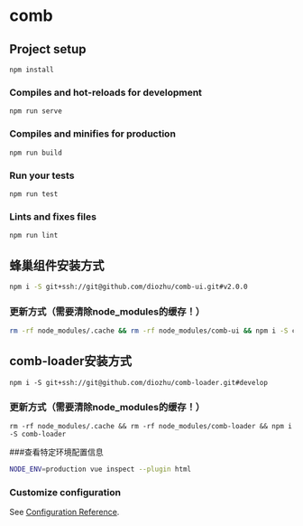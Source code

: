 # comb

## Project setup
```
npm install
```

### Compiles and hot-reloads for development
```
npm run serve
```

### Compiles and minifies for production
```
npm run build
```

### Run your tests
```
npm run test
```

### Lints and fixes files
```
npm run lint
```

## 蜂巢组件安装方式
```bash
npm i -S git+ssh://git@github.com/diozhu/comb-ui.git#v2.0.0
```

### 更新方式（需要清除node_modules的缓存！）
```bash
rm -rf node_modules/.cache && rm -rf node_modules/comb-ui && npm i -S comb-ui
```

## comb-loader安装方式

```
npm i -S git+ssh://git@github.com/diozhu/comb-loader.git#develop
```
### 更新方式（需要清除node_modules的缓存！）
```
rm -rf node_modules/.cache && rm -rf node_modules/comb-loader && npm i -S comb-loader
```

###查看特定环境配置信息
```bash
NODE_ENV=production vue inspect --plugin html
```

### Customize configuration
See [Configuration Reference](https://cli.vuejs.org/config/).
